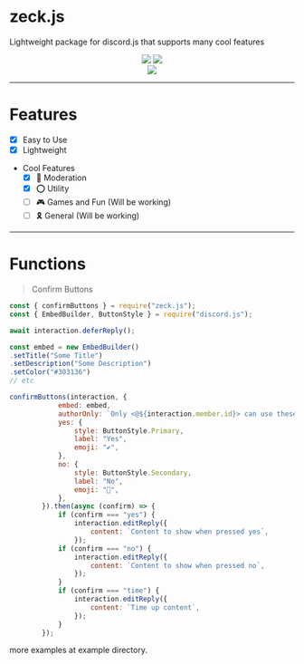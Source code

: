 # zeck.js
Lightweight package for discord.js that supports many cool features
<p align="center">
   <a href="https://www.npmjs.com/package/zeck.js"><img src="https://img.shields.io/npm/v/zeck.js.svg?style=flat-square" /></a>
 <img src="https://nuggies.js.org/assets/img/license.ade17f5e.svg" /></a>
   <br>
   <a href="https://www.npmjs.com/package/zeck.js"><img src="https://nodei.co/npm/zeck.js.png?downloadRank=true&downloads=true&downloadRank=true&stars=true" /></a>
</p>

---
# Features
- [x] Easy to Use
- [x] Lightweight
- Cool Features
  - [x] 📛 Moderation
  - [x] ⭕️ Utility
  - [ ] 🎮 Games and Fun (Will be working)
  - [ ] 🎗 General (Will be working)
---

# Functions
> Confirm Buttons
```js
const { confirmButtons } = require("zeck.js");
const { EmbedBuilder, ButtonStyle } = require("discord.js");
```

```js
await interaction.deferReply();

const embed = new EmbedBuilder()
.setTitle("Some Title")
.setDescription("Some Description")
.setColor("#303136")
// etc

confirmButtons(interaction, {
            embed: embed,
            authorOnly: `Only <@${interaction.member.id}> can use these buttons`,
            yes: {
                style: ButtonStyle.Primary,
                label: "Yes",
                emoji: "✔️",
            },
            no: {
                style: ButtonStyle.Secondary,
                label: "No",
                emoji: "🛑",
            },
        }).then(async (confirm) => {
            if (confirm === "yes") {
                interaction.editReply({
                    content: `Content to show when pressed yes`,
                });
            if (confirm === "no") {
                interaction.editReply({
                    content: `Content to show when pressed no`,
                });
            }
            if (confirm === "time") {
                interaction.editReply({
                    content: `Time up content`,
                });
            }
        });
```

more examples at example directory.
